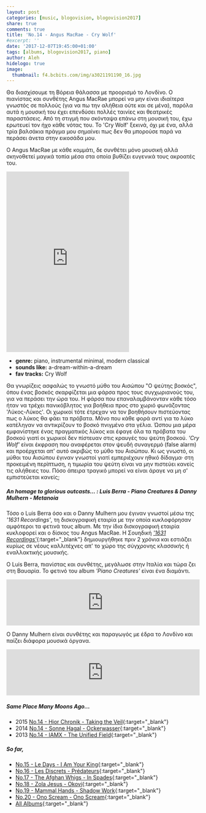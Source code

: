 ```yaml
---
layout: post
categories: [music, blogovision, blogovision2017]
share: true
comments: true
title: 'No.14 - Angus MacRae - Cry Wolf'
#excerpt: ''
date: '2017-12-07T19:45:00+01:00'
tags: [albums, blogovision2017, piano]
author: Aleh
hidelogo: true
image:
  thumbnail: f4.bcbits.com/img/a3021191190_16.jpg
---
```

Θα διασχίσουμε τη Βόρεια θάλασσα με προορισμό το Λονδίνο. Ο πιανίστας και συνθέτης Angus MacRae μπορεί να μην είναι ιδιαίτερα γνωστός σε πολλούς (για να πω την αλήθεια ούτε και σε μένα), παρόλα αυτά η μουσική του έχει επενδύσει πολλές ταινίες και θεατρικές παραστάσεις. Από τη στιγμή που σκόνταψα επάνω στη μουσική του, έχω ερωτευεί τον ήχο κάθε νότας του. Το 'Cry Wolf' ξεκινά, όχι με ένα, αλλά τρία βαλσάκια πράγμα μου σημαίνει πως δεν θα μπορούσε παρά να περάσει άνετα στην εικοσάδα μου. 

Ο Angus MacRae με κάθε κομμάτι, δε συνθέτει μόνο μουσική αλλά σκηνοθετεί μαγικά τοπία μέσα στα οποία βυθίζει ευγενικά τους ακροατές του.

<iframe class="invisible center" style="border: 0; width: 320px; height: 470px;" src="https://bandcamp.com/EmbeddedPlayer/album=2452058942/size=large/bgcol=ffffff/linkcol=0687f5/tracklist=false/track=1192108970/transparent=true/" seamless><a href="http://1631recordings.bandcamp.com/album/cry-wolf">Cry Wolf by Angus MacRae</a></iframe>

* **genre:** piano, instrumental minimal, modern classical
* **sounds like:** a-dream-within-a-dream
* **fav tracks:** Cry Wolf

 Θα γνωρίζεις ασφαλώς το γνωστό μύθο του Αισώπου "Ο ψεύτης βοσκός", όπου ένας βοσκός σκαρφίζεται μια φάρσα προς τους συγχωριανούς του, για να περάσει την ώρα του. Η φάρσα που επαναλαμβάνονταν κάθε τόσο ήταν να τρέχει πανικόβλητος για βοήθεια προς στο χωριό φωνάζοντας 'Λύκος-Λύκος'. Οι χωρικοί τότε έτρεχαν να τον βοηθήσουν πιστεύοντας πως ο λύκος θα φάει τα πρόβατα. Μόνο που κάθε φορά αντί για το λύκο κατέληγαν να αντικρίζουν το βοσκό πνιγμένο στα γέλια. Ώσπου μια μέρα εμφανίστηκε ένας πραγματικός λύκος και έφαγε όλα τα πρόβατα του βοσκού γιατί οι χωρικοί δεν πίστευαν στις κραυγές του ψεύτη βοσκού. *'Cry Wolf'* είναι έκφραση που αναφέρεται στον ψευδή συναγερμό (false alarm) και προέρχεται απ' αυτό ακριβώς το μύθο του Αισώπου. Κι ως γνωστό, οι μύθοι του Αισώπου έγιναν γνωστοί γιατί εμπεριέχουν ηθικό δίδαγμα· στη προκειμένη περίπτωση, η τιμωρία του ψεύτη είναι να μην πιστεύει κανείς τις αλήθειες του. Πόσο άπειρα τραγικό μπορεί να είναι άραγε να μη σ' εμπιστεύεται κανείς;

<div class="text-divider"></div>

##### <i class="fa fa-hand-o-right"></i> An homage to glorious outcasts... : Luis Berra - Piano Creatures & Danny Mulhern - Metanoia
Τόσο ο Luis Berra όσο και ο Danny Mulhern μου έγιναν γνωστοί μέσω της *'1631 Recordings'*, τη δισκογραφική εταιρία με την οποία κυκλοφόρησαν αμφότεροι τα φετινά τους album. Με την ίδια δισκογραφική εταιρία κυκλοφορεί και ο δίσκος του Angus MacRae. H Σουηδική [*'1631 Recordings'*](http://www.1631recordings.com){:target="_blank"} δημιουργήθηκε πριν 2 χρόνια και εστιάζει κυρίως σε νέους καλλιτέχνες απ' το χώρο της σύγχρονης κλασσικής ή εναλλακτικής μουσικής.

Ο Luis Berra, πιανίστας και συνθέτης, μεγάλωσε στην Ιταλία και τώρα ζει στη Βαυαρία. Το φετινό του album *'Piano Creatures'* είναι ένα διαμάντι.

<iframe class="invisible center" style="border: 0; width: 100%; height: 120px;" src="https://bandcamp.com/EmbeddedPlayer/album=1353276938/size=large/bgcol=ffffff/linkcol=0687f5/tracklist=false/artwork=small/track=3520059202/transparent=true/" seamless><a href="http://1631recordings.bandcamp.com/album/piano-creatures">Piano Creatures by Luis Berra</a></iframe>

O Danny Mulhern είναι συνθέτης και παραγωγός με έδρα το Λονδίνο και παίζει διάφορα μουσικά όργανα. 

<iframe class="invisible center" style="border: 0; width: 100%; height: 120px;" src="https://bandcamp.com/EmbeddedPlayer/album=2095441930/size=large/bgcol=ffffff/linkcol=0687f5/tracklist=false/artwork=small/track=979147822/transparent=true/" seamless><a href="http://1631recordings.bandcamp.com/album/metanoia">Metanoia by Danny Mulhern</a></iframe>


##### <i class="fa fa-hand-o-right"></i> Same Place Many Moons Ago...

* 2015 [No.14 - Hior Chronik - Taking the Veil](/music/blogovision/blogovision2015/blogovision2015-no14/){:target="_blank"}
* 2014 [No.14 - Sonne Hagal - Ockerwasser](/music/blogovision/blogovision2014/blogovision2014-no14/){:target="_blank"}
* 2013 [No.14 - IAMX - The Unified Field](/music/blogovision/blogovision2013/blogovision2013-no14/){:target="_blank"}

##### <i class="fa fa-hand-o-right"></i> So far,

* [No.15 - Le Days - I Am Your King](/music/blogovision/blogovision2017/no15/){:target="_blank"}
* [No.16 - Les Discrets - Prédateurs](/music/blogovision/blogovision2017/no16/){:target="_blank"}
* [No.17 - The Afghan Whigs - In Spades](/music/blogovision/blogovision2017/no17/){:target="_blank"}
* [No.18 - Zola Jesus - Okovi](/music/blogovision/blogovision2017/no18/){:target="_blank"}
* [No.19 - Mammal Hands - Shadow Work](/music/blogovision/blogovision2017/no19/){:target="_blank"}
* [No.20 - Ono Scream - Ono Scream](/music/blogovision/blogovision2017/no20/){:target="_blank"}
* [All Albums](/music/new-albums-2017/){:target="_blank"}